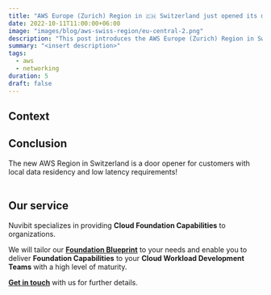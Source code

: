 ```yaml
---
title: "AWS Europe (Zurich) Region in 🇨🇭 Switzerland just opened its doors!"
date: 2022-10-11T11:00:00+06:00
image: "images/blog/aws-swiss-region/eu-central-2.png"
description: "This post introduces the AWS Europe (Zurich) Region in Switzerland."
summary: "<insert description>"
tags:
  - aws
  - networking
duration: 5
draft: false
---
```

## Context

<!-- First of all, what is a **Cloud Foundation** anyway and why should I care about it?

Before deploying a workload to the public cloud there are many moving parts which have to be coordinated.
There are **technical parts** such as connectivity or security and **organizational parts** such as finance or operations.
All of these elements are part of your individual Cloud Foundation, which dictates the path for future deployments.

Each cloud customer has a Cloud Foundation to some extent, but if that Foundation is not actively shaped from the start, it can cause massive bottlenecks down the road.

As an example, let's assume that we started with the VPC provided by AWS by default.
Later in our cloud journey, we decide to set up a VPN from the office to our VPC and encounter overlapping network areas.
Instead of focusing on our workloads, we now waste time troubleshooting issues we could have avoided if we had initially put more effort into the foundation.

A secure and scalable Cloud Foundation will significantly accelerate your cloud adoption journey and is the key to success.
## Foundation Testing

Running workloads reliably and securely in a **AWS multi-account environment** requires a solid and tested Foundation.
Most workloads can run in the same [AWS Organization](https://aws.amazon.com/organizations/) for production and testing as they can be easily separated.
Foundation services such as vending, security, logging, monitoring, image factory and networking cannot be properly tested in the productive AWS environment because they cannot be separated or they can directly impact all workloads.

For instance, how can network failover be realistically tested in a live AWS Organization without impacting any workloads?
Or imagine a proposed change to your organizational unit structure or your [service control polcies (SCP)](https://docs.aws.amazon.com/organizations/latest/userguide/orgs_manage_policies_scps.html).

Thorough testing is highly recommended, as a failure will immediately impact all of your cloud workloads.

To perform meaningful tests, the Cloud Foundation test environment must be as close as possible to the production environment.
This is the key point why we recommend an additional AWS Organization specifically for **Foundation Testing**.

![img](images/blog/aws-foundation-testing/foundation-environments.png)

## Reference Architecture

Leveraging Infrastructure as Code makes managing an additional AWS Organization nearly effortless.
At the heart of both environments are **Infrastructure as Code modules** representing the Foundation Core Capabilities. 
This modules are reusable components, populated with the different environment specific parameters.

Each Foundation Core Capability gets a dedicated **pipeline code repository** for each environment where the Infrastructure as Code modules are invoked.
Each of these repositories has a separate **CI/CD pipeline** responsible for deploying the infrastructure as Code definition in its corresponding Foundation Testing or -Production environment.

![img](images/blog/aws-foundation-testing/aws-foundation-cicd-reference-architecture-highres.png) -->

## Conclusion

The new AWS Region in Switzerland is a door opener for customers with local data residency and low latency requirements!
<br/><br/>

## Our service

Nuvibit specializes in providing **Cloud Foundation Capabilities** to organizations.

We will tailor our **[Foundation Blueprint](solutions/foundation-blueprint "Foundation Blueprint product page")** to your needs and enable you to deliver **Foundation Capabilities** to your **Cloud Workload Development Teams** with a high level of maturity.

**[Get in touch](/contact/ 'Contact us for more information!')** with us for further details.